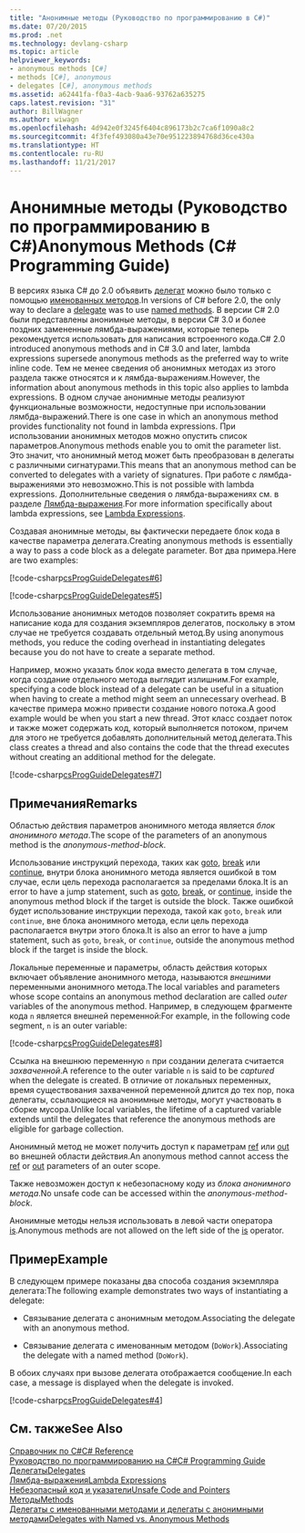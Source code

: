 ```yaml
---
title: "Анонимные методы (Руководство по программированию в C#)"
ms.date: 07/20/2015
ms.prod: .net
ms.technology: devlang-csharp
ms.topic: article
helpviewer_keywords:
- anonymous methods [C#]
- methods [C#], anonymous
- delegates [C#], anonymous methods
ms.assetid: a62441fa-f0a3-4acb-9aa6-93762a635275
caps.latest.revision: "31"
author: BillWagner
ms.author: wiwagn
ms.openlocfilehash: 4d942e0f3245f6404c896173b2c7ca6f1090a8c2
ms.sourcegitcommit: 4f3fef493080a43e70e951223894768d36ce430a
ms.translationtype: HT
ms.contentlocale: ru-RU
ms.lasthandoff: 11/21/2017
---
```

# <a name="anonymous-methods-c-programming-guide"></a><span data-ttu-id="cdf53-102">Анонимные методы (Руководство по программированию в C#)</span><span class="sxs-lookup"><span data-stu-id="cdf53-102">Anonymous Methods (C# Programming Guide)</span></span>
<span data-ttu-id="cdf53-103">В версиях языка C# до 2.0 объявить [делегат](../../../csharp/language-reference/keywords/delegate.md) можно было только с помощью [именованных методов](../../../csharp/programming-guide/delegates/delegates-with-named-vs-anonymous-methods.md).</span><span class="sxs-lookup"><span data-stu-id="cdf53-103">In versions of C# before 2.0, the only way to declare a [delegate](../../../csharp/language-reference/keywords/delegate.md) was to use [named methods](../../../csharp/programming-guide/delegates/delegates-with-named-vs-anonymous-methods.md).</span></span> <span data-ttu-id="cdf53-104">В версии C# 2.0 были представлены анонимные методы, в версии C# 3.0 и более поздних замененные лямбда-выражениями, которые теперь рекомендуется использовать для написания встроенного кода.</span><span class="sxs-lookup"><span data-stu-id="cdf53-104">C# 2.0 introduced anonymous methods and in C# 3.0 and later, lambda expressions supersede anonymous methods as the preferred way to write inline code.</span></span> <span data-ttu-id="cdf53-105">Тем не менее сведения об анонимных методах из этого раздела также относятся и к лямбда-выражениям.</span><span class="sxs-lookup"><span data-stu-id="cdf53-105">However, the information about anonymous methods in this topic also applies to lambda expressions.</span></span> <span data-ttu-id="cdf53-106">В одном случае анонимные методы реализуют функциональные возможности, недоступные при использовании лямбда-выражений.</span><span class="sxs-lookup"><span data-stu-id="cdf53-106">There is one case in which an anonymous method provides functionality not found in lambda expressions.</span></span> <span data-ttu-id="cdf53-107">При использовании анонимных методов можно опустить список параметров.</span><span class="sxs-lookup"><span data-stu-id="cdf53-107">Anonymous methods enable you to omit the parameter list.</span></span> <span data-ttu-id="cdf53-108">Это значит, что анонимный метод может быть преобразован в делегаты с различными сигнатурами.</span><span class="sxs-lookup"><span data-stu-id="cdf53-108">This means that an anonymous method can be converted to delegates with a variety of signatures.</span></span> <span data-ttu-id="cdf53-109">При работе с лямбда-выражениями это невозможно.</span><span class="sxs-lookup"><span data-stu-id="cdf53-109">This is not possible with lambda expressions.</span></span> <span data-ttu-id="cdf53-110">Дополнительные сведения о лямбда-выражениях см. в разделе [Лямбда-выражения](../../../csharp/programming-guide/statements-expressions-operators/lambda-expressions.md).</span><span class="sxs-lookup"><span data-stu-id="cdf53-110">For more information specifically about lambda expressions, see [Lambda Expressions](../../../csharp/programming-guide/statements-expressions-operators/lambda-expressions.md).</span></span>  
  
 <span data-ttu-id="cdf53-111">Создавая анонимные методы, вы фактически передаете блок кода в качестве параметра делегата.</span><span class="sxs-lookup"><span data-stu-id="cdf53-111">Creating anonymous methods is essentially a way to pass a code block as a delegate parameter.</span></span> <span data-ttu-id="cdf53-112">Вот два примера.</span><span class="sxs-lookup"><span data-stu-id="cdf53-112">Here are two examples:</span></span>  
  
 [!code-csharp[csProgGuideDelegates#6](../../../csharp/programming-guide/delegates/codesnippet/CSharp/anonymous-methods_1.cs)]  
  
 [!code-csharp[csProgGuideDelegates#5](../../../csharp/programming-guide/delegates/codesnippet/CSharp/anonymous-methods_2.cs)]  
  
 <span data-ttu-id="cdf53-113">Использование анонимных методов позволяет сократить время на написание кода для создания экземпляров делегатов, поскольку в этом случае не требуется создавать отдельный метод.</span><span class="sxs-lookup"><span data-stu-id="cdf53-113">By using anonymous methods, you reduce the coding overhead in instantiating delegates because you do not have to create a separate method.</span></span>  
  
 <span data-ttu-id="cdf53-114">Например, можно указать блок кода вместо делегата в том случае, когда создание отдельного метода выглядит излишним.</span><span class="sxs-lookup"><span data-stu-id="cdf53-114">For example, specifying a code block instead of a delegate can be useful in a situation when having to create a method might seem an unnecessary overhead.</span></span> <span data-ttu-id="cdf53-115">В качестве примера можно привести создание нового потока.</span><span class="sxs-lookup"><span data-stu-id="cdf53-115">A good example would be when you start a new thread.</span></span> <span data-ttu-id="cdf53-116">Этот класс создает поток и также может содержать код, который выполняется потоком, причем для этого не требуется добавлять дополнительный метод делегата.</span><span class="sxs-lookup"><span data-stu-id="cdf53-116">This class creates a thread and also contains the code that the thread executes without creating an additional method for the delegate.</span></span>  
  
 [!code-csharp[csProgGuideDelegates#7](../../../csharp/programming-guide/delegates/codesnippet/CSharp/anonymous-methods_3.cs)]  
  
## <a name="remarks"></a><span data-ttu-id="cdf53-117">Примечания</span><span class="sxs-lookup"><span data-stu-id="cdf53-117">Remarks</span></span>  
 <span data-ttu-id="cdf53-118">Областью действия параметров анонимного метода является *блок анонимного метода*.</span><span class="sxs-lookup"><span data-stu-id="cdf53-118">The scope of the parameters of an anonymous method is the *anonymous-method-block*.</span></span>  
  
 <span data-ttu-id="cdf53-119">Использование инструкций перехода, таких как [goto](../../../csharp/language-reference/keywords/goto.md), [break](../../../csharp/language-reference/keywords/break.md) или [continue](../../../csharp/language-reference/keywords/continue.md), внутри блока анонимного метода является ошибкой в том случае, если цель перехода располагается за пределами блока.</span><span class="sxs-lookup"><span data-stu-id="cdf53-119">It is an error to have a jump statement, such as [goto](../../../csharp/language-reference/keywords/goto.md), [break](../../../csharp/language-reference/keywords/break.md), or [continue](../../../csharp/language-reference/keywords/continue.md), inside the anonymous method block if the target is outside the block.</span></span> <span data-ttu-id="cdf53-120">Также ошибкой будет использование инструкции перехода, такой как `goto`, `break` или `continue`, вне блока анонимного метода, если цель перехода располагается внутри этого блока.</span><span class="sxs-lookup"><span data-stu-id="cdf53-120">It is also an error to have a jump statement, such as `goto`, `break`, or `continue`, outside the anonymous method block if the target is inside the block.</span></span>  
  
 <span data-ttu-id="cdf53-121">Локальные переменные и параметры, область действия которых включает объявление анонимного метода, называются *внешними* переменными анонимного метода.</span><span class="sxs-lookup"><span data-stu-id="cdf53-121">The local variables and parameters whose scope contains an anonymous method declaration are called *outer* variables of the anonymous method.</span></span> <span data-ttu-id="cdf53-122">Например, в следующем фрагменте кода `n` является внешней переменной:</span><span class="sxs-lookup"><span data-stu-id="cdf53-122">For example, in the following code segment, `n` is an outer variable:</span></span>  
  
 [!code-csharp[csProgGuideDelegates#8](../../../csharp/programming-guide/delegates/codesnippet/CSharp/anonymous-methods_4.cs)]  
  
 <span data-ttu-id="cdf53-123">Ссылка на внешнюю переменную `n` при создании делегата считается *захваченной*.</span><span class="sxs-lookup"><span data-stu-id="cdf53-123">A reference to the outer variable `n` is said to be *captured* when the delegate is created.</span></span> <span data-ttu-id="cdf53-124">В отличие от локальных переменных, время существования захваченной переменной длится до тех пор, пока делегаты, ссылающиеся на анонимные методы, могут участвовать в сборке мусора.</span><span class="sxs-lookup"><span data-stu-id="cdf53-124">Unlike local variables, the lifetime of a captured variable extends until the delegates that reference the anonymous methods are eligible for garbage collection.</span></span>  
  
 <span data-ttu-id="cdf53-125">Анонимный метод не может получить доступ к параметрам [ref](../../../csharp/language-reference/keywords/ref.md) или [out](../../../csharp/language-reference/keywords/out.md) во внешней области действия.</span><span class="sxs-lookup"><span data-stu-id="cdf53-125">An anonymous method cannot access the [ref](../../../csharp/language-reference/keywords/ref.md) or [out](../../../csharp/language-reference/keywords/out.md) parameters of an outer scope.</span></span>  
  
 <span data-ttu-id="cdf53-126">Также невозможен доступ к небезопасному коду из *блока анонимного метода*.</span><span class="sxs-lookup"><span data-stu-id="cdf53-126">No unsafe code can be accessed within the *anonymous-method-block*.</span></span>  
  
 <span data-ttu-id="cdf53-127">Анонимные методы нельзя использовать в левой части оператора [is](../../../csharp/language-reference/keywords/is.md).</span><span class="sxs-lookup"><span data-stu-id="cdf53-127">Anonymous methods are not allowed on the left side of the [is](../../../csharp/language-reference/keywords/is.md) operator.</span></span>  
  
## <a name="example"></a><span data-ttu-id="cdf53-128">Пример</span><span class="sxs-lookup"><span data-stu-id="cdf53-128">Example</span></span>  
 <span data-ttu-id="cdf53-129">В следующем примере показаны два способа создания экземпляра делегата:</span><span class="sxs-lookup"><span data-stu-id="cdf53-129">The following example demonstrates two ways of instantiating a delegate:</span></span>  
  
-   <span data-ttu-id="cdf53-130">Связывание делегата с анонимным методом.</span><span class="sxs-lookup"><span data-stu-id="cdf53-130">Associating the delegate with an anonymous method.</span></span>  
  
-   <span data-ttu-id="cdf53-131">Связывание делегата с именованным методом (`DoWork`).</span><span class="sxs-lookup"><span data-stu-id="cdf53-131">Associating the delegate with a named method (`DoWork`).</span></span>  
  
 <span data-ttu-id="cdf53-132">В обоих случаях при вызове делегата отображается сообщение.</span><span class="sxs-lookup"><span data-stu-id="cdf53-132">In each case, a message is displayed when the delegate is invoked.</span></span>  
  
 [!code-csharp[csProgGuideDelegates#4](../../../csharp/programming-guide/delegates/codesnippet/CSharp/anonymous-methods_5.cs)]  
  
## <a name="see-also"></a><span data-ttu-id="cdf53-133">См. также</span><span class="sxs-lookup"><span data-stu-id="cdf53-133">See Also</span></span>  
 [<span data-ttu-id="cdf53-134">Справочник по C#</span><span class="sxs-lookup"><span data-stu-id="cdf53-134">C# Reference</span></span>](../../../csharp/language-reference/index.md)  
 [<span data-ttu-id="cdf53-135">Руководство по программированию на C#</span><span class="sxs-lookup"><span data-stu-id="cdf53-135">C# Programming Guide</span></span>](../../../csharp/programming-guide/index.md)  
 [<span data-ttu-id="cdf53-136">Делегаты</span><span class="sxs-lookup"><span data-stu-id="cdf53-136">Delegates</span></span>](../../../csharp/programming-guide/delegates/index.md)  
 [<span data-ttu-id="cdf53-137">Лямбда-выражения</span><span class="sxs-lookup"><span data-stu-id="cdf53-137">Lambda Expressions</span></span>](../../../csharp/programming-guide/statements-expressions-operators/lambda-expressions.md)  
 [<span data-ttu-id="cdf53-138">Небезопасный код и указатели</span><span class="sxs-lookup"><span data-stu-id="cdf53-138">Unsafe Code and Pointers</span></span>](../../../csharp/programming-guide/unsafe-code-pointers/index.md)  
 [<span data-ttu-id="cdf53-139">Методы</span><span class="sxs-lookup"><span data-stu-id="cdf53-139">Methods</span></span>](../../../csharp/programming-guide/classes-and-structs/methods.md)  
 [<span data-ttu-id="cdf53-140">Делегаты с именованными методами и делегаты с анонимными методами</span><span class="sxs-lookup"><span data-stu-id="cdf53-140">Delegates with Named vs. Anonymous Methods</span></span>](../../../csharp/programming-guide/delegates/delegates-with-named-vs-anonymous-methods.md)
